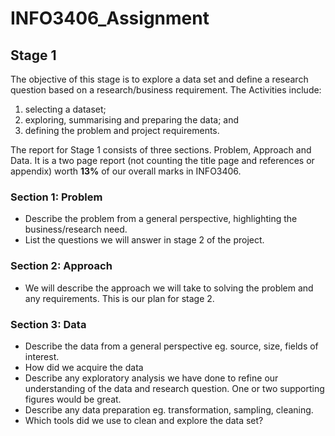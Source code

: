 # INFO3406_Assignment

## Stage 1
The objective of this stage is to explore a data set and define a research question based on a research/business requirement. The Activities include:
1. selecting a dataset;
2. exploring, summarising and preparing the data; and
3. defining the problem and project requirements.

The report for Stage 1 consists of three sections. Problem, Approach and Data. It is a two page report (not counting the title page and references or appendix) worth **13%** of our overall marks in INFO3406.

### Section 1: Problem
* Describe the problem from a general perspective, highlighting the business/research need.
* List the questions we will answer in stage 2 of the project.

### Section 2: Approach
* We will describe the approach we will take to solving the problem and any requirements. This is our plan for stage 2.

### Section 3: Data
* Describe the data from a general perspective eg. source, size, fields of interest.
* How did we acquire the data
* Describe any exploratory analysis we have done to refine our understanding of the data and research question. One or two supporting figures would be great.
* Describe any data preparation eg. transformation, sampling, cleaning.
* Which tools did we use to clean and explore the data set?
